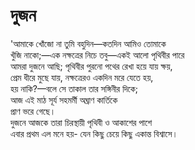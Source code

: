 # দুজন

'আমাকে খোঁজো না তুমি বহুদিন—কতদিন আমিও তোমাকে  
খুঁজি নাকো;—এক নক্ষত্রের নিচে তবু—একই আলো পৃথিবীর পারে  
আমরা দুজনে আছি; পৃথিবীর পুরনো পথের রেখা হয়ে যায় ক্ষয়,  
প্রেম ধীরে মুছে যায়, নক্ষত্রেরও একদিন মরে যেতে হয়,  
হয় নাকি?—বলে সে তাকাল তার সঙ্গিনীর দিকে;  
আজ এই মাঠ সূর্য সহমর্মী অঘ্রাণ কার্তিকে  
প্রাণ ভরে গেছে।  
দুজনে আজকে তারা চিরস্থায়ী পৃথিবী ও আকাশের পাশে  
এবার প্রথম এল মনে হয়- যেন কিছু চেয়ে কিছু একান্ত বিশ্বাসে।

